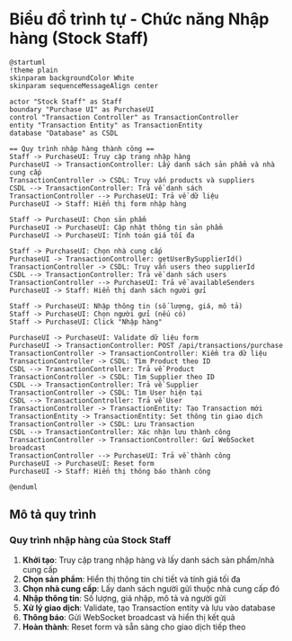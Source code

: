 # Biểu đồ trình tự - Chức năng Nhập hàng (Stock Staff)

```plantuml
@startuml
!theme plain
skinparam backgroundColor White
skinparam sequenceMessageAlign center

actor "Stock Staff" as Staff
boundary "Purchase UI" as PurchaseUI
control "Transaction Controller" as TransactionController
entity "Transaction Entity" as TransactionEntity
database "Database" as CSDL

== Quy trình nhập hàng thành công ==
Staff -> PurchaseUI: Truy cập trang nhập hàng
PurchaseUI -> TransactionController: Lấy danh sách sản phẩm và nhà cung cấp
TransactionController -> CSDL: Truy vấn products và suppliers
CSDL --> TransactionController: Trả về danh sách
TransactionController --> PurchaseUI: Trả về dữ liệu
PurchaseUI -> Staff: Hiển thị form nhập hàng

Staff -> PurchaseUI: Chọn sản phẩm
PurchaseUI -> PurchaseUI: Cập nhật thông tin sản phẩm
PurchaseUI -> PurchaseUI: Tính toán giá tối đa

Staff -> PurchaseUI: Chọn nhà cung cấp
PurchaseUI -> TransactionController: getUserBySupplierId()
TransactionController -> CSDL: Truy vấn users theo supplierId
CSDL --> TransactionController: Trả về danh sách users
TransactionController --> PurchaseUI: Trả về availableSenders
PurchaseUI -> Staff: Hiển thị danh sách người gửi

Staff -> PurchaseUI: Nhập thông tin (số lượng, giá, mô tả)
Staff -> PurchaseUI: Chọn người gửi (nếu có)
Staff -> PurchaseUI: Click "Nhập hàng"

PurchaseUI -> PurchaseUI: Validate dữ liệu form
PurchaseUI -> TransactionController: POST /api/transactions/purchase
TransactionController -> TransactionController: Kiểm tra dữ liệu
TransactionController -> CSDL: Tìm Product theo ID
CSDL --> TransactionController: Trả về Product
TransactionController -> CSDL: Tìm Supplier theo ID
CSDL --> TransactionController: Trả về Supplier
TransactionController -> CSDL: Tìm User hiện tại
CSDL --> TransactionController: Trả về User
TransactionController -> TransactionEntity: Tạo Transaction mới
TransactionEntity -> TransactionEntity: Set thông tin giao dịch
TransactionController -> CSDL: Lưu Transaction
CSDL --> TransactionController: Xác nhận lưu thành công
TransactionController -> TransactionController: Gửi WebSocket broadcast
TransactionController --> PurchaseUI: Trả về thành công
PurchaseUI -> PurchaseUI: Reset form
PurchaseUI -> Staff: Hiển thị thông báo thành công

@enduml
```

## Mô tả quy trình

### Quy trình nhập hàng của Stock Staff
1. **Khởi tạo**: Truy cập trang nhập hàng và lấy danh sách sản phẩm/nhà cung cấp
2. **Chọn sản phẩm**: Hiển thị thông tin chi tiết và tính giá tối đa
3. **Chọn nhà cung cấp**: Lấy danh sách người gửi thuộc nhà cung cấp đó
4. **Nhập thông tin**: Số lượng, giá nhập, mô tả và người gửi
5. **Xử lý giao dịch**: Validate, tạo Transaction entity và lưu vào database
6. **Thông báo**: Gửi WebSocket broadcast và hiển thị kết quả
7. **Hoàn thành**: Reset form và sẵn sàng cho giao dịch tiếp theo